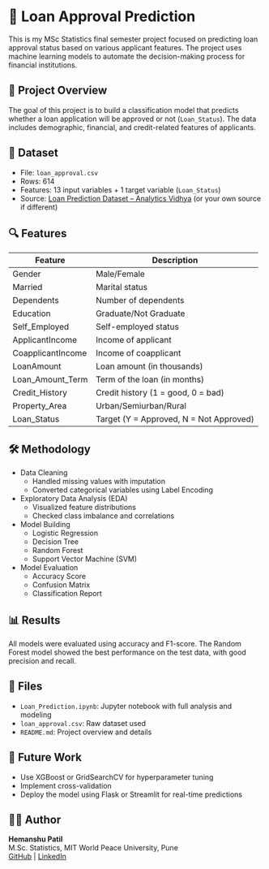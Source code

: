 # 🏦 Loan Approval Prediction

This is my MSc Statistics final semester project focused on predicting loan approval status based on various applicant features. The project uses machine learning models to automate the decision-making process for financial institutions.

## 📌 Project Overview

The goal of this project is to build a classification model that predicts whether a loan application will be approved or not (`Loan_Status`). The data includes demographic, financial, and credit-related features of applicants.

## 📂 Dataset

- File: `loan_approval.csv`
- Rows: 614
- Features: 13 input variables + 1 target variable (`Loan_Status`)
- Source: [Loan Prediction Dataset – Analytics Vidhya](https://datahack.analyticsvidhya.com/contest/practice-problem-loan-prediction-iii/) (or your own source if different)

## 🔍 Features

| Feature | Description |
|--------|-------------|
| Gender | Male/Female |
| Married | Marital status |
| Dependents | Number of dependents |
| Education | Graduate/Not Graduate |
| Self_Employed | Self-employed status |
| ApplicantIncome | Income of applicant |
| CoapplicantIncome | Income of coapplicant |
| LoanAmount | Loan amount (in thousands) |
| Loan_Amount_Term | Term of the loan (in months) |
| Credit_History | Credit history (1 = good, 0 = bad) |
| Property_Area | Urban/Semiurban/Rural |
| Loan_Status | Target (Y = Approved, N = Not Approved) |

## 🛠️ Methodology

- Data Cleaning
  - Handled missing values with imputation
  - Converted categorical variables using Label Encoding
- Exploratory Data Analysis (EDA)
  - Visualized feature distributions
  - Checked class imbalance and correlations
- Model Building
  - Logistic Regression
  - Decision Tree
  - Random Forest
  - Support Vector Machine (SVM)
- Model Evaluation
  - Accuracy Score
  - Confusion Matrix
  - Classification Report

## 📊 Results

All models were evaluated using accuracy and F1-score. The Random Forest model showed the best performance on the test data, with good precision and recall.

## 📁 Files

- `Loan_Prediction.ipynb`: Jupyter notebook with full analysis and modeling
- `loan_approval.csv`: Raw dataset used
- `README.md`: Project overview and details

## 📌 Future Work

- Use XGBoost or GridSearchCV for hyperparameter tuning
- Implement cross-validation
- Deploy the model using Flask or Streamlit for real-time predictions

## 👨‍🎓 Author

**Hemanshu Patil**  
M.Sc. Statistics, MIT World Peace University, Pune  
[GitHub](https://github.com/hemanshupatil-Statistician) | [LinkedIn](https://www.linkedin.com/in/hemanshupatil)
